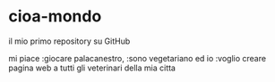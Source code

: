 # cioa-mondo

il mio primo repository su GitHub

mi piace :giocare palacanestro, :sono vegetariano ed io :voglio creare pagina web a tutti gli veterinari della mia citta
